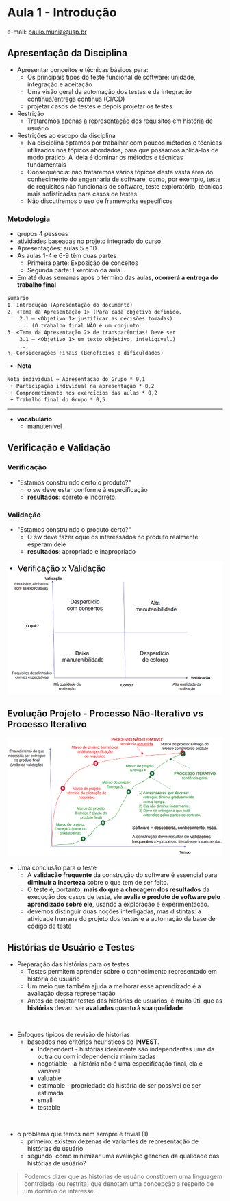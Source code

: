 # Aula 1 - Introdução
e-mail: paulo.muniz@usp.br

## Apresentação da Disciplina
- Apresentar conceitos e técnicas básicos para:
	- Os principais tipos do teste funcional de software: unidade, integração e aceitação
	- Uma visão geral da automação dos testes e da integração contínua/entrega contínua (CI/CD)
	- projetar casos de testes e depois projetar os testes
- Restrição
	- Trataremos apenas a representação dos requisitos em história de usuário
- Restrições ao escopo da disciplina
	- Na disciplina optamos por trabalhar com poucos métodos e técnicas utilizados nos tópicos abordados, para que possamos aplicá-los de modo prático. A ideia é dominar os métodos e técnicas fundamentais
	- Consequência: não trataremos vários tópicos desta vasta área do conhecimento do engenharia de software, como, por exemplo, teste de requisitos não funcionais de software, teste exploratório, técnicas mais sofisticadas para casos de testes.
	- Não discutiremos o uso de frameworks específicos

### Metodologia
- grupos 4 pessoas
- atividades baseadas no projeto integrado do curso
- Apresentações: aulas 5 e 10
- As aulas 1-4 e 6-9 têm duas partes
	- Primeira parte: Exposição de conceitos
	- Segunda parte: Exercício da aula.
- Em até duas semanas após o término das aulas, **ocorrerá a entrega do trabalho final**
```
Sumário
1. Introdução (Apresentação do documento)
2. <Tema da Apresentação 1> (Para cada objetivo definido,
	2.1 – <Objetivo 1> justificar as decisões tomadas)
	... (O trabalho final NÃO é um conjunto
3. <Tema da Apresentação 2> de transparências! Deve ser
	3.1 – <Objetivo 1> um texto objetivo, inteligível.)
	...
n. Considerações Finais (Benefícios e dificuldades)
```


- **Nota**
```
Nota individual = Apresentação do Grupo * 0,1
 + Participação individual na apresentação * 0,2
 + Comprometimento nos exercícios das aulas * 0,2
 + Trabalho final do Grupo * 0,5. 

```


---

- **vocabulário**
	- manutenível

## Verificação e Validação
### Verificação
- "Estamos construindo certo o produto?"
	- o sw deve estar conforme à especificação
	- **resultados**: correto e incorreto.

### Validação
- "Estamos construindo o produto certo?"
	- O sw deve fazer oque os interessados no produto realmente esperam dele
	- **resultados**: apropriado e inapropriado


![](./resources/verificacao-vs-validacao.png)

## Evolução Projeto - Processo Não-Iterativo vs Processo Iterativo
![](./resources/evolucao-projeto-processo-nao-iterativo-vs-iterativo.png)

- Uma conclusão para o teste
  - A **validação frequente** da construção do software é essencial para **diminuir a incerteza** sobre o que tem de ser feito.
  - O teste é, portanto, **mais do que a checagem dos resultados** da execução dos casos de teste, ele **avalia o produto de software pelo aprendizado sobre ele**, usando a exploração e experimentação. 
  - devemos distinguir duas noções interligadas, mas distintas: a atividade humana do projeto dos testes e a automação da base de código de teste


## Histórias de Usuário e Testes
- Preparação das histórias para os testes
	- Testes permitem aprender sobre o conhecimento representado em história de usuário
	- Um meio que também ajuda a melhorar esse aprendizado é a avaliação dessa representação
	- Antes de projetar testes das histórias de usuários, é muito útil que as **histórias** devam ser **avaliadas quanto à sua qualidade**

<br>

- Enfoques típicos de revisão de histórias
	- baseados nos critérios heuristicos do **INVEST**.
		- Independent - histórias idealmente são independentes uma da outra ou com independencia minimizadas
		- negotiable - a história não é uma especificação final, ela é variável
		- valuable
		- estimable - propriedade da história de ser possível de ser estimada
		- small
		- testable

<br>

- o problema que temos nem sempre é trivial (1)
	- primeiro: existem dezenas de variantes de representação de histórias de usuário
	- segundo: como minimizar uma avaliação genérica da qualidade das histórias de usuário?

> Podemos dizer que as histórias de usuário constituem uma linguagem controlada (ou restrita) que denotam uma concepção a respeito de um domínio de interesse.